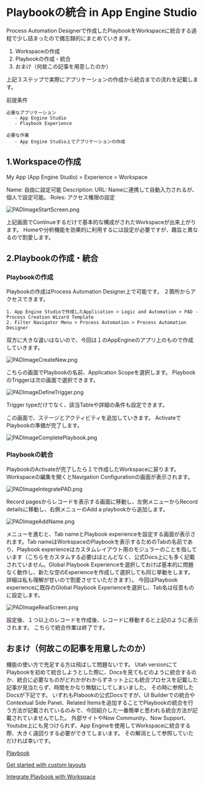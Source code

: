 <!--
title:   App Engine Studioを使ったPlaybookの統合
tags:    ServiceNow
id:      db00d6016d74868ac78e
private: false
-->
# Playbookの統合 in App Engine Studio

Process Automation Designerで作成したPlaybookをWorkspaceに統合する過程で少し詰まったので備忘録的にまとめていきます。

1. Workspaceの作成
2. Playbookの作成・統合
3. おまけ（何故この記事を用意したのか）

上記３ステップで実際にアプリケーションの作成から統合までの流れを記載します。

前提条件

    必要なアプリケーション
       - App Engine Studio
       - Playbook Experience

    必要な作業
       - App Engine Studio上でアプリケーションの作成

## 1.Workspaceの作成

My App (App Engine Studio) > Experience > Workspace

Name: 自由に設定可能
Description:
URL: Nameに連携して自動入力されるが、個人で設定可能。
Roles: アクセス権限の設定

![PADImageStartScreen.png](https://qiita-image-store.s3.ap-northeast-1.amazonaws.com/0/3630262/a84d8e0d-bb7a-61d9-4efa-54c006b99284.png)
<!-- ![PlaybookStartCreenImage](PADImageStartScreen.png)
 -->

上記画面でContinueするだけで基本的な構成がされたWorkspaceが出来上がります。
Homeや分析機能を効果的に利用するには設定が必要ですが、趣旨と異なるので割愛します。

## 2.Playbookの作成・統合

### Playbookの作成

Playbookの作成はProcess Automation Designer上で可能です。
２箇所からアクセスできます。

    1. App Engine Studioで作成したApplication > Logic and Automation > PAD - Process Creation Wizard Template
    2. Filter Navigator Menu > Process Automation > Process Automation Designer

双方に大きな違いはないので、今回は１のAppEngineのアプリ上のもので作成していきます。

![PADImageCreateNew.png](https://qiita-image-store.s3.ap-northeast-1.amazonaws.com/0/3630262/c82483d9-0137-e66f-eb0c-bbe591daeaea.png)
<!-- ![CreateNewPADImage](PADImageCreateNew.png) -->

こちらの画面でPlaybookの名前、Application Scopeを選択します。
PlaybookのTriggerは次の画面で選択できます。

![PADImageDefineTrigger.png](https://qiita-image-store.s3.ap-northeast-1.amazonaws.com/0/3630262/e14af813-3bf0-7195-1a91-fc6c1edfd7a6.png)
<!-- ![DefinePADTriggerImage](PADImageDefineTrigger.png) -->

Trigger typeだけでなく、該当Tableや詳細の条件も設定できます。

この画面で、ステージとアクティビティを追加していきます。
ActivateでPlaybookの準備が完了します。

![PADImageCompletePlaybook.png](https://qiita-image-store.s3.ap-northeast-1.amazonaws.com/0/3630262/e3928b2f-222c-f0bb-7cb5-1fa1255f0bda.png)
<!-- ![CompletePADImage](PADImageCompletePlaybook.png) -->

### Playbookの統合

PlaybookのActivateが完了したら１で作成したWorkspaceに戻ります。
Workspaceの編集を開くとNavigation Configurationの画面が表示されます。

![PADImageIntegratePAD.png](https://qiita-image-store.s3.ap-northeast-1.amazonaws.com/0/3630262/cfc5f860-5d09-6373-2ab7-03e2097f467a.png)
<!-- ![IntegratePADImage](PADImageIntegratePAD.png) -->

Record pagesからレコードを表示する画面に移動し、左側メニューからRecord detailsに移動し、右側メニューのAdd a playbookから追加します。

![PADImageAddName.png](https://qiita-image-store.s3.ap-northeast-1.amazonaws.com/0/3630262/77ba201e-211d-6f0c-91bf-9b07527b50c4.png)
<!-- ![AddNameImage](PADImageAddName.png) -->

メニューを進むと、Tab nameとPlaybook experienceを設定する画面が表示されます。Tab nameはWorkspaceのPlaybookを表示するためのTabの名前であり、Playbook experienceはカスタムレイアウト用のモジュラーのことを指しています（こちらをカスタムする必要はほとんどなく、公式Docs上にも多く記載されていません。Global Playbook Experienceを選択しておけば基本的に問題なく動作し、新たな空のExperienceを作成して選択しても同じ挙動をします。詳細は私も理解が甘いので割愛させていただきます）。
今回はPlaybook experienceに既存のGlobal Playbook Experienceを選択し、Tab名は任意ものに設定します。

![PADImageRealScreen.png](https://qiita-image-store.s3.ap-northeast-1.amazonaws.com/0/3630262/7379b1cf-3652-19da-b2fb-5cc78a8090ff.png)
<!-- ![RealScreenImage](PADImageRealScreen.png) -->

設定後、１つ以上のレコードを作成後、レコードに移動すると上記のように表示されます。
こちらで統合作業は終了です。

## おまけ（何故この記事を用意したのか）

機能の使い方で充足する方は飛ばして問題ないです。
Utah versionにてPlaybookを初めて統合しようとした際に、Docsを見てもどのように統合するのか、統合に必要なものがどれかがわからずネット上にも統合プロセスを記載した記事が見当たらず、時間をかなり無駄にしてしまいました。
その時に参照したDocsが下記です。
いずれもPlabookの公式Docsですが、UI Builderでの統合やContextual Side Panel、Related Itemsを追加することでPlaybookの統合を行う方法が記載されているのみで、今回紹介した一番簡単と思われる統合方法が記載されていませんでした。
外部サイトやNow Community、Now Support、Youtube上にも見つけられず、App Engineを使用してWorkspaceに統合する際、大きく遠回りする必要ができてしまいます。
その解消として参照していただければ幸いです。

[Playbook][PlaybookDoc]

[Get started with custom layouts][PlaybookCustomLayoutDoc]

[Integrate Playbook with Workspace][IntegratePlaybookWithWOrkspace]

[PlaybookDoc]: <https://docs.servicenow.com/bundle/vancouver-build-workflows/page/administer/workspace/concept/playbook-ui.html>

[PlaybookCustomLayoutDoc]: <https://docs.servicenow.com/bundle/vancouver-build-workflows/page/administer/workspace/task/playbook-get-started-custom-layouts.html>

[IntegratePlaybookWithWOrkspace]: <https://docs.servicenow.com/bundle/vancouver-platform-user-interface/page/administer/workspace/task/integrate-playbook-workspace.html>
